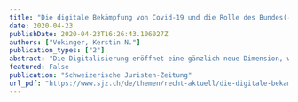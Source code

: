 ```yaml
---
title: "Die digitale Bekämpfung von Covid-19 und die Rolle des Bundes(-rates)"
date: 2020-04-23
publishDate: 2020-04-23T16:26:43.106027Z
authors: ["Vokinger, Kerstin N."]
publication_types: ["2"]
abstract: "Die Digitalisierung eröffnet eine gänzlich neue Dimension, wie eine Pandemie potenziell bekämpft werden kann und/oder wie die Umsetzung und Befolgung von staatlichen Massnahmen überprüft werden können. Diese reichen von der «Befähigung des Individuums» («citizen empowerment») an einem Ende bis zur «totalitären Überwachung» («totalitarian surveillance») am anderen Ende mit zahlreichen Abstufungen dazwischen. Die Staaten weltweit gehen dabei unterschiedlich mit den digitalen Möglichkeiten um."
featured: False
publication: "Schweizerische Juristen-Zeitung"
url_pdf: "https://www.sjz.ch/de/themen/recht-aktuell/die-digitale-bekampfung-von-covid-19-und-die-rolle-des-bundes-rates"
---
```

